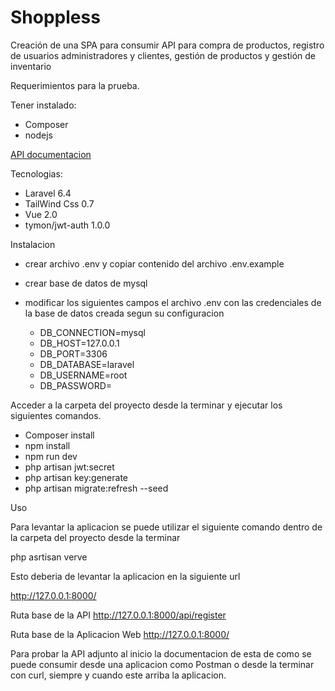 

# Shoppless


Creación de una SPA  para consumir API para compra de productos, registro de usuarios administradores y clientes, gestión de productos y gestión de inventario

Requerimientos para la prueba.

Tener instalado:

- Composer
- nodejs

[API documentacion](https://documenter.getpostman.com/view/3605815/SVzz1yWH)

Tecnologias:

 - Laravel 6.4
 - TailWind Css 0.7
 - Vue 2.0
 - tymon/jwt-auth 1.0.0

Instalacion

 - crear archivo .env y copiar contenido del archivo .env.example
 - crear base de datos de mysql
 - modificar los siguientes campos el archivo .env con las credenciales de la base de datos creada segun su configuracion
 
    - DB_CONNECTION=mysql
    - DB_HOST=127.0.0.1
    - DB_PORT=3306
    - DB_DATABASE=laravel
    - DB_USERNAME=root
    - DB_PASSWORD=
    
 Acceder a la carpeta del proyecto desde la terminar y ejecutar los siguientes comandos.
 
 - Composer install
 - npm install
 - npm run dev
 - php artisan jwt:secret
 - php artisan key:generate
 - php artisan migrate:refresh --seed 
 
 Uso
 
 Para levantar la aplicacion se puede utilizar el siguiente comando dentro de la carpeta del proyecto desde la terminar
 
 php asrtisan verve 
 
 Esto deberia de levantar la aplicacion en la siguiente url
 
 http://127.0.0.1:8000/
 
 Ruta base de la API http://127.0.0.1:8000/api/register
 
 Ruta base de la Aplicacion Web http://127.0.0.1:8000/
 

 Para probar la API adjunto al inicio la documentacion de esta de como se puede consumir desde una aplicacion como Postman o desde la terminar con curl, siempre y cuando este arriba la aplicacion.
 
